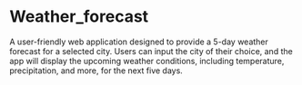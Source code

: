 # Weather_forecast
A user-friendly web application designed to provide a 5-day weather forecast for a selected city. Users can input the city of their choice, and the app will display the upcoming weather conditions, including temperature, precipitation, and more, for the next five days.

